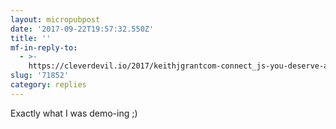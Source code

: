 ```yaml
---
layout: micropubpost
date: '2017-09-22T19:57:32.550Z'
title: ''
mf-in-reply-to:
  - >-
    https://cleverdevil.io/2017/keithjgrantcom-connect_js-you-deserve-a-webmention
slug: '71852'
category: replies
---
```

Exactly what I was demo-ing ;)
